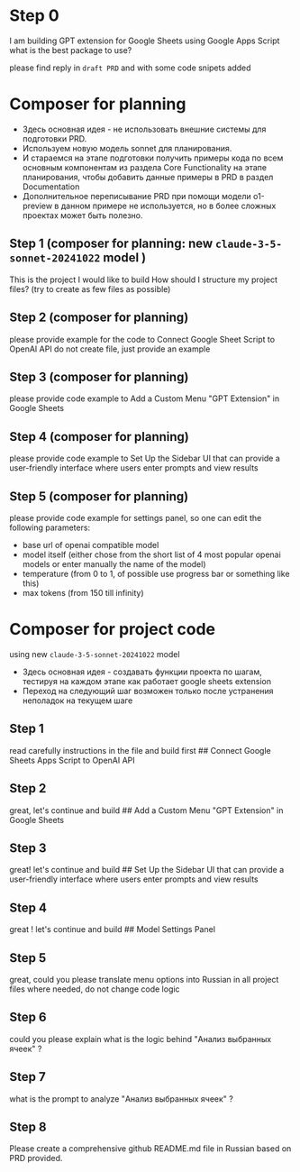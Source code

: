 # Step 0
I am building GPT extension for Google Sheets using Google Apps Script what is the best package to use?

please find reply in `draft PRD` and with some code snipets added

# Composer for planning 
- Здесь основная идея - не использовать внешние системы для подготовки PRD. 
- Используем новую модель sonnet для планирования. 
- И стараемся на этапе подготовки получить примеры кода по всем основным компонентам из раздела Core Functionality на этапе планирования, чтобы добавить данные примеры в PRD в раздел Documentation
- Дополнительное переписывание PRD при помощи модели o1-preview в данном примере не используется, но в более сложных проектах может быть полезно.

## Step 1 (composer for planning: new `claude-3-5-sonnet-20241022` model )
This is the project I would like to build
How should I structure my project files?
(try to create as few files as possible)

## Step 2 (composer for planning)
please provide example for the code to Connect Google Sheet Script to OpenAI API 
do not create file, just provide an example

## Step 3 (composer for planning)
please provide code example to Add a Custom Menu "GPT Extension" in Google Sheets

## Step 4 (composer for planning)
please provide code example to Set Up the Sidebar UI that can provide a user-friendly interface where users enter prompts and view results

## Step 5 (composer for planning)
please provide code example for settings panel, so one can edit 
the following parameters:
- base url of openai compatible model
- model itself (either chose from the short list of 4 most popular openai models or enter manually the name of the model)
- temperature (from 0 to 1, of possible use progress bar or something like this)
- max tokens (from 150 till infinity)


# Composer for project code
using new `claude-3-5-sonnet-20241022` model

- Здесь основная идея - создавать функции проекта по шагам, тестируя на каждом этапе как работает google sheets extension
- Переход на следующий шаг возможен только после устранения неполадок на текущем шаге

## Step 1
read carefully instructions in the file and build first  ## Connect Google Sheets Apps Script to OpenAI API

## Step 2
great, let's continue and build ## Add a Custom Menu "GPT Extension" in Google Sheets

## Step 3
great! let's continue and build ## Set Up the Sidebar UI that can provide a user-friendly interface where users enter prompts and view results

## Step 4
great ! let's continue and build ## Model Settings Panel

## Step 5
great, could you please translate menu options into Russian in all project files where needed, do not change code logic

## Step 6
could you please explain what is the logic behind "Анализ выбранных ячеек" ?

## Step 7
what is the prompt to analyze "Анализ выбранных ячеек" ?

## Step 8
Please create a comprehensive  github README.md file in Russian based on PRD provided.